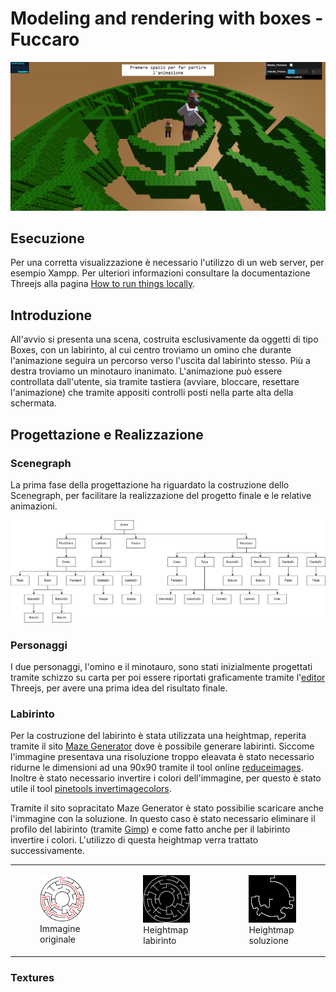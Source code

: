 # Modeling and rendering with boxes - Fuccaro

![Preview Image of Project][id_prev]

##  Esecuzione

Per una corretta visualizzazione è necessario l'utilizzo di un web server, per esempio Xampp. Per ulteriori informazioni consultare la documentazione Threejs alla pagina [How to run things locally](https://threejs.org/docs/#manual/introduction/How-to-run-things-locally).

## Introduzione

All'avvio si presenta una scena, costruita esclusivamente da oggetti di tipo Boxes, con un labirinto, al cui centro troviamo un omino che durante l'animazione seguira un percorso verso l'uscita dal labirinto stesso. Più a destra troviamo un minotauro inanimato. L'animazione può essere controllata dall'utente, sia tramite tastiera (avviare, bloccare, resettare l'animazione) che tramite appositi controlli posti nella parte alta della schermata.

## Progettazione e Realizzazione

### Scenegraph

La prima fase della progettazione ha riguardato la costruzione dello Scenegraph, per facilitare la realizzazione del progetto finale e le relative animazioni.

![Scenegraph](screenshots/scenegraph.png)

### Personaggi

I due personaggi, l'omino e il minotauro, sono stati inizialmente progettati tramite schizzo su carta per poi essere riportati graficamente tramite l'[editor](https://threejs.org/editor/) Threejs, per avere una prima idea del risultato finale.

### Labirinto

Per la costruzione del labirinto è stata utilizzata una heightmap, reperita tramite il sito [Maze Generator](http://www.mazegenerator.net/) dove è possibile generare labirinti. Siccome l'immagine presentava una risoluzione troppo eleavata è stato necessario ridurne le dimensioni ad una 90x90 tramite il tool online [reduceimages](https://www.reduceimages.com/). Inoltre è stato necessario invertire i colori dell'immagine, per questo è stato utile il tool [pinetools invertimagecolors](http://pinetools.com/invert-image-colors).

Tramite il sito sopracitato Maze Generator è stato possibilie scaricare anche l'immagine con la soluzione. In questo caso è stato necessario eliminare il profilo del labirinto (tramite [Gimp](https://www.gimp.org)) e come fatto anche per il labirinto invertire i colori. L'utilizzo di questa heightmap verra trattato successivamente.

<table>
	<tr>
		<td>
		<figure>
			<img src="textures/circular/cLab+sol.png"/>
			<br/>
			<figcaption>Immagine originale</figcaption>
		</figure>
		</td>
		<td>
		<figure>
			<img src="textures/circular/cLab_90.png" />
			<br/>
			<figcaption>Heightmap labirinto</figcaption>
		</figure>
		</td>
		<td>
		<figure>
			<img src="textures/circular/cLab_sol_90.png" />
			<br/>
			<figcaption>Heightmap soluzione</figcaption>
		</figure>
</td>
	</tr>

</table>

### Textures


[id_prev]: screenshots/report/preview.png "mandi"
[id_or]: textures/circular/cLab+sol.png "ciao"
